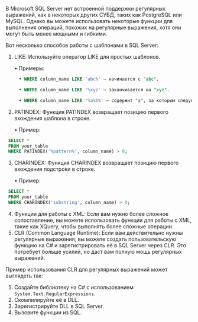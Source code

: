 В Microsoft SQL Server нет встроенной поддержки регулярных выражений, как в некоторых других СУБД, таких как PostgreSQL или MySQL. Однако вы можете использовать некоторые функции для выполнения операций, похожих на регулярные выражения, хотя они могут быть менее мощными и гибкими.

Вот несколько способов работы с шаблонами в SQL Server:

1. LIKE: Используйте оператор LIKE для простых шаблонов.

   • Примеры:
```sql
     • WHERE column_name LIKE 'abc%' — начинается с "abc".

     • WHERE column_name LIKE '%xyz' — заканчивается на "xyz".

     • WHERE column_name LIKE '%a%b%' — содержит "a", за которым следует "b".
```

2. PATINDEX: Функция PATINDEX возвращает позицию первого вхождения шаблона в строке.

   • Пример:
     
```sql
 SELECT *
 FROM your_table
 WHERE PATINDEX('%pattern%', column_name) > 0;
```

3. CHARINDEX: Функция CHARINDEX возвращает позицию первого вхождения подстроки в строке.

   • Пример:
     
```sql
 SELECT *
 FROM your_table
 WHERE CHARINDEX('substring', column_name) > 0;
```


4. Функции для работы с XML: Если вам нужно более сложное сопоставление, вы можете использовать функции для работы с XML, такие как XQuery, чтобы выполнять более сложные операции.
5. CLR (Common Language Runtime): Если вам действительно нужны регулярные выражения, вы можете создать пользовательскую функцию на C# и зарегистрировать её в SQL Server через CLR. Это потребует больше усилий, но даст вам полную мощь регулярных выражений.

Пример использования CLR для регулярных выражений может выглядеть так:
1. Создайте библиотеку на C# с использованием `System.Text.RegularExpressions`.
2. Скомпилируйте её в DLL.
3. Зарегистрируйте DLL в SQL Server.
4. Вызовите функции из SQL.
